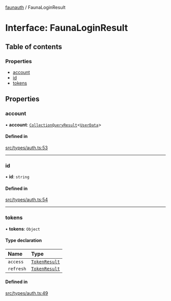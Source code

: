 [faunauth](../index.md) / FaunaLoginResult

# Interface: FaunaLoginResult

## Table of contents

### Properties

- [account](FaunaLoginResult.md#account)
- [id](FaunaLoginResult.md#id)
- [tokens](FaunaLoginResult.md#tokens)

## Properties

### account

• **account**: [`CollectionQueryResult`](CollectionQueryResult.md)<[`UserData`](UserData.md)\>

#### Defined in

[src/types/auth.ts:53](https://github.com/alexnitta/faunauth/blob/a52671e/src/types/auth.ts#L53)

___

### id

• **id**: `string`

#### Defined in

[src/types/auth.ts:54](https://github.com/alexnitta/faunauth/blob/a52671e/src/types/auth.ts#L54)

___

### tokens

• **tokens**: `Object`

#### Type declaration

| Name | Type |
| :------ | :------ |
| `access` | [`TokenResult`](TokenResult.md) |
| `refresh` | [`TokenResult`](TokenResult.md) |

#### Defined in

[src/types/auth.ts:49](https://github.com/alexnitta/faunauth/blob/a52671e/src/types/auth.ts#L49)
